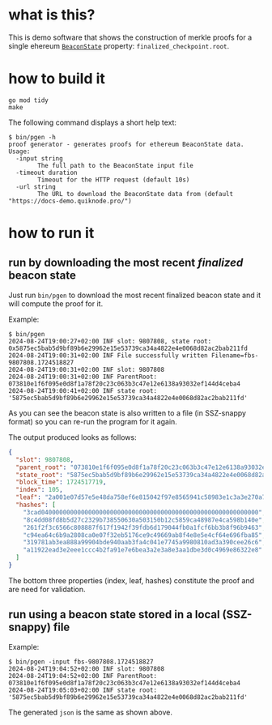 # what is this?

This is demo software that shows the construction of merkle proofs for a single ehereum [`BeaconState`](https://github.com/ethereum/consensus-specs/blob/dev/specs/phase0/beacon-chain.md#beaconstate) property: `finalized_checkpoint.root`.

# how to build it

```
go mod tidy
make
```

The following command displays a short help text:
```
$ bin/pgen -h
proof generator - generates proofs for ethereum BeaconState data.
Usage:
  -input string
    	The full path to the BeaconState input file
  -timeout duration
    	Timeout for the HTTP request (default 10s)
  -url string
    	The URL to download the BeaconState data from (default "https://docs-demo.quiknode.pro/")
```

# how to run it

## run by downloading the most recent _finalized_ beacon state

Just run `bin/pgen` to download the most recent finalized beacon state and it will compute the proof for it.


Example:
```
$ bin/pgen
2024-08-24T19:00:27+02:00 INF slot: 9807808, state root: 0x5875ec5bab5d9bf89b6e29962e15e53739ca34a4822e4e0068d82ac2bab211fd
2024-08-24T19:00:31+02:00 INF File successfully written Filename=fbs-9807808.1724518827
2024-08-24T19:00:31+02:00 INF slot: 9807808
2024-08-24T19:00:31+02:00 INF ParentRoot: 073810e1f6f095e0d8f1a78f20c23c063b3c47e12e6138a93032ef144d4ceba4
2024-08-24T19:00:41+02:00 INF state root: '5875ec5bab5d9bf89b6e29962e15e53739ca34a4822e4e0068d82ac2bab211fd'
```

As you can see the beacon state is also written to a file (in SSZ-snappy format) so you can re-run the program for it again.

The output produced looks as follows:
```json
{
  "slot": 9807808,
  "parent_root": "073810e1f6f095e0d8f1a78f20c23c063b3c47e12e6138a93032ef144d4ceba4",
  "state_root": "5875ec5bab5d9bf89b6e29962e15e53739ca34a4822e4e0068d82ac2bab211fd",
  "block_time": 1724517719,
  "index": 105,
  "leaf": "2a001e07d57e5e48da758ef6e815042f97e8565941c58983e1c3a3e270a7884e",
  "hashes": [
    "3cad040000000000000000000000000000000000000000000000000000000000",
    "8c4dd08fd8b5d27c2329b738550630a503150b12c5859ca48987e4ca598b140e",
    "261f2f3c6566c808887f617f1942f39fdb6d179044fb0a1fcf6bb3b8f96b9463",
    "c94ea64c6b9a2808ca0e07f32eb5176ce9c49669ab8f4e8e5e4cf64e696fba85",
    "319781ab3ea888a99904bde940aab3fa4c041e7745a9980810ad3a390cee26c6",
    "a11922ead3e2eee1ccc4b2fa91e7e6bea3a2e3a8e3aa1dbe3d0c4969e86322e8"
  ]
}
```

The bottom three properties (index, leaf, hashes) constitute the proof and are need for validation.

## run using a beacon state stored in a local (SSZ-snappy) file

Example:
```
$ bin/pgen -input fbs-9807808.1724518827
2024-08-24T19:04:52+02:00 INF slot: 9807808
2024-08-24T19:04:52+02:00 INF ParentRoot: 073810e1f6f095e0d8f1a78f20c23c063b3c47e12e6138a93032ef144d4ceba4
2024-08-24T19:05:03+02:00 INF state root: '5875ec5bab5d9bf89b6e29962e15e53739ca34a4822e4e0068d82ac2bab211fd'
```

The generated `json` is the same as shown above.

